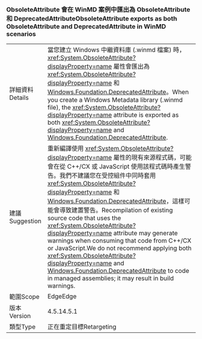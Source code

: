 ### <a name="obsoleteattribute-exports-as-both-obsoleteattribute-and-deprecatedattribute-in-winmd-scenarios"></a><span data-ttu-id="3dcce-101">ObsoleteAttribute 會在 WinMD 案例中匯出為 ObsoleteAttribute 和 DeprecatedAttribute</span><span class="sxs-lookup"><span data-stu-id="3dcce-101">ObsoleteAttribute exports as both ObsoleteAttribute and DeprecatedAttribute in WinMD scenarios</span></span>

|   |   |
|---|---|
|<span data-ttu-id="3dcce-102">詳細資料</span><span class="sxs-lookup"><span data-stu-id="3dcce-102">Details</span></span>|<span data-ttu-id="3dcce-103">當您建立 Windows 中繼資料庫 (.winmd 檔案) 時，<xref:System.ObsoleteAttribute?displayProperty=name> 屬性會匯出為 <xref:System.ObsoleteAttribute?displayProperty=name> 和 [Windows.Foundation.DeprecatedAttribute](https://docs.microsoft.com/uwp/api/windows.foundation.metadata.deprecatedattribute)。</span><span class="sxs-lookup"><span data-stu-id="3dcce-103">When you create a Windows Metadata library (.winmd file), the <xref:System.ObsoleteAttribute?displayProperty=name> attribute is exported as both <xref:System.ObsoleteAttribute?displayProperty=name> and [Windows.Foundation.DeprecatedAttribute](https://docs.microsoft.com/uwp/api/windows.foundation.metadata.deprecatedattribute).</span></span>|
|<span data-ttu-id="3dcce-104">建議</span><span class="sxs-lookup"><span data-stu-id="3dcce-104">Suggestion</span></span>|<span data-ttu-id="3dcce-105">重新編譯使用 <xref:System.ObsoleteAttribute?displayProperty=name> 屬性的現有來源程式碼，可能會在從 C++/CX 或 JavaScript 使用該程式碼時產生警告。我們不建議您在受控組件中同時套用 <xref:System.ObsoleteAttribute?displayProperty=name> 和 [Windows.Foundation.DeprecatedAttribute](https://docs.microsoft.com/uwp/api/windows.foundation.metadata.deprecatedattribute)，這樣可能會導致建置警告。</span><span class="sxs-lookup"><span data-stu-id="3dcce-105">Recompilation of existing source code that uses the <xref:System.ObsoleteAttribute?displayProperty=name> attribute may generate warnings when consuming that code from C++/CX or JavaScript.We do not recommend applying both <xref:System.ObsoleteAttribute?displayProperty=name> and [Windows.Foundation.DeprecatedAttribute](https://docs.microsoft.com/uwp/api/windows.foundation.metadata.deprecatedattribute) to code in managed assemblies; it may result in build warnings.</span></span>|
|<span data-ttu-id="3dcce-106">範圍</span><span class="sxs-lookup"><span data-stu-id="3dcce-106">Scope</span></span>|<span data-ttu-id="3dcce-107">Edge</span><span class="sxs-lookup"><span data-stu-id="3dcce-107">Edge</span></span>|
|<span data-ttu-id="3dcce-108">版本</span><span class="sxs-lookup"><span data-stu-id="3dcce-108">Version</span></span>|<span data-ttu-id="3dcce-109">4.5.1</span><span class="sxs-lookup"><span data-stu-id="3dcce-109">4.5.1</span></span>|
|<span data-ttu-id="3dcce-110">類型</span><span class="sxs-lookup"><span data-stu-id="3dcce-110">Type</span></span>|<span data-ttu-id="3dcce-111">正在重定目標</span><span class="sxs-lookup"><span data-stu-id="3dcce-111">Retargeting</span></span>|

